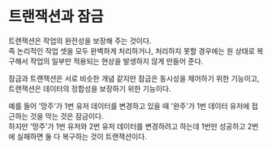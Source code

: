 # 트랜잭션과 잠금

&#x20;트랜잭션은 작업의 완전성을 보장해 주는 것이다.\
즉 논리적인 작업 셋을 모두 완벽하게 처리하거나, 처리하지 못할 경우에는 원 상태로 복구해서 작업의 일부만 적용되는 현상을 발생하지 않게 만들어 준다.

잠금과 트랜잭션은 서로 비슷한 개념 같지만 잠금은 동시성을 제어하기 위한 기능이고, 트랜잭션은 데이터의 정합성을 보장하기 위한 기능이다.

예를 들어 '망주'가 1번 유저 데이터를 변경하고 있을 때 '완주'가 1번 데이터 유저에 접근하는 것을 막는 것은 잠금이다.\
하지만 '망주'가 1번 유저와 2번 유저 데이터를 변경하려고 하는데 1번만 성공하고 2번에 실패하면 둘 다 복구하는 것이 트랜잭션이다.
